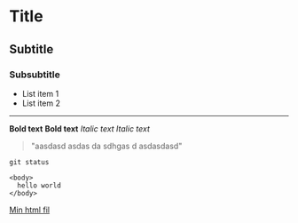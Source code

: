 # Title

## Subtitle

### Subsubtitle

- List item 1
- List item 2

---

**Bold text**
**Bold text**
_Italic text_
_Italic text_

> "aasdasd asdas da sdhgas d
> asdasdasd"

`git status`

```
<body>
  hello world
</body>
```

[Min html fil](./index.html)
